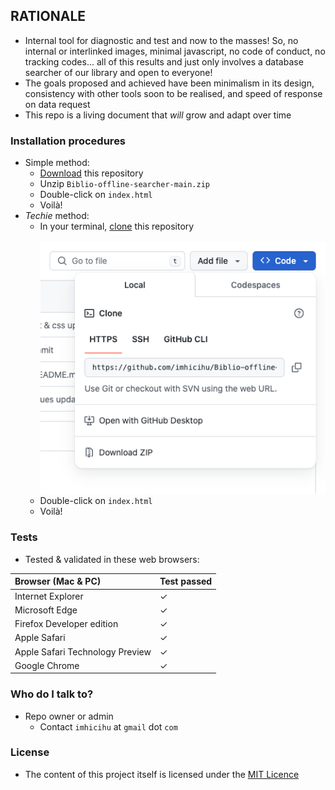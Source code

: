 ## RATIONALE

* Internal tool for diagnostic and test and now to the masses! So, no internal or interlinked images, minimal javascript, no code of conduct, no tracking codes... all of this results and just only involves a database searcher of our library and open to everyone!
* The goals proposed and achieved have been minimalism in its design, consistency with other tools soon to be realised, and speed of response on data request
* This repo is a living document that _will_ grow and adapt over time

### Installation procedures
* Simple method:
	* [Download](https://codeload.github.com/imhicihu/Biblio-offline-searcher/zip/refs/heads/main) this repository
	* Unzip `Biblio-offline-searcher-main.zip`
	* Double-click on `index.html`
	* Voilà!
* _Techie_ method:
	* In your terminal, [clone](https://github.com/imhicihu/Biblio-offline-searcher.git) this repository
	<BR></BR>
	![graphics.png](dist/images/clone.png)
	* Double-click on `index.html`
	* Voilà!
### Tests
* Tested & validated in these web browsers:

| Browser (Mac & PC) | Test passed |
|:--|:--|
| Internet Explorer | ✓ |
| Microsoft Edge | ✓ |
| Firefox Developer edition| ✓ |
| Apple Safari | ✓ |
| Apple Safari Technology Preview| ✓ |
| Google Chrome | ✓ |
   
### Who do I talk to? ###
* Repo owner or admin
    - Contact `imhicihu` at `gmail` dot `com`
      
### License ###
* The content of this project itself is licensed under the [MIT Licence](LICENSE)

